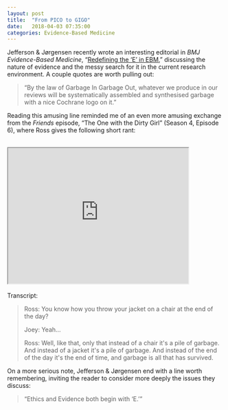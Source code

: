 ```yaml
---
layout: post
title:  "From PICO to GIGO"
date:   2018-04-03 07:35:00
categories: Evidence-Based Medicine
---
```


Jefferson & Jørgensen recently wrote an interesting editorial in <i>BMJ Evidence-Based Medicine</i>, “<a href=“http://dx.doi.org/10.1136/bmjebm-2018-110918”>Redefining the ‘E’ in EBM</a>,” discussing the nature of evidence and the messy search for it in the current research environment. A couple quotes are worth pulling out:

<blockquote>“By the law of Garbage In Garbage Out, whatever we produce in our reviews will be systematically assembled and synthesised garbage with a nice Cochrane logo on it.”</blockquote>

Reading this amusing line reminded me of an even more amusing exchange from the <i>Friends</i> episode, “The One with the Dirty Girl” (Season 4, Episode 6), where Ross gives the following short rant:
  <br><br>
<iframe width="420" height="315"
src="https://www.youtube.com/embed/--gnIp8cAzA">
</iframe>
  <br><br>
Transcript:

<blockquote>Ross: You know how you throw your jacket on a chair at the end of the day?

Joey: Yeah...

Ross: Well, like that, only that instead of a chair it's a pile of garbage. And instead of a jacket it's a pile of garbage. And instead of the end of the day it's the end of time, and garbage is all that has survived.</blockquote>

On a more serious note, Jefferson & Jørgensen end with a line worth remembering, inviting the reader to consider more deeply the issues they discuss:

<blockquote>“Ethics and Evidence both begin with ‘E.’”</blockquote>
